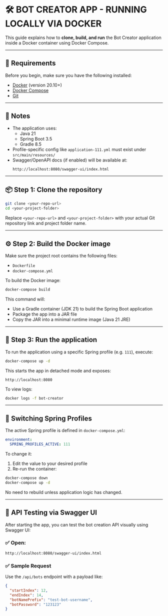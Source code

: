 # 🛠 BOT CREATOR APP - RUNNING LOCALLY VIA DOCKER

This guide explains how to **clone, build, and run** the Bot Creator application inside a Docker container using Docker Compose.

---

## 🔧 Requirements

Before you begin, make sure you have the following installed:

- [Docker](https://www.docker.com/products/docker-desktop) (version 20.10+)
- [Docker Compose](https://docs.docker.com/compose/install/)
- [Git](https://git-scm.com/)

---

## 📄 Notes

- The application uses:
    - Java 21
    - Spring Boot 3.5
    - Gradle 8.5
- Profile-specific config like `application-111.yml` must exist under `src/main/resources/`
- Swagger/OpenAPI docs (if enabled) will be available at:
  ```
  http://localhost:8080/swagger-ui/index.html
  ```

---

## 📦 Step 1: Clone the repository

```bash
git clone <your-repo-url>
cd <your-project-folder>
```

Replace `<your-repo-url>` and `<your-project-folder>` with your actual Git repository link and project folder name.

---

## ⚙️ Step 2: Build the Docker image

Make sure the project root contains the following files:

- `Dockerfile`
- `docker-compose.yml`

To build the Docker image:

```bash
docker-compose build
```

This command will:
- Use a Gradle container (JDK 21) to build the Spring Boot application
- Package the app into a JAR file
- Copy the JAR into a minimal runtime image (Java 21 JRE)

---

## 🚀 Step 3: Run the application

To run the application using a specific Spring profile (e.g. `111`), execute:

```bash
docker-compose up -d
```

This starts the app in detached mode and exposes:

```
http://localhost:8080
```

To view logs:

```bash
docker logs -f bot-creator
```

---

## 🌱 Switching Spring Profiles

The active Spring profile is defined in `docker-compose.yml`:

```yaml
environment:
  SPRING_PROFILES_ACTIVE: 111
```

To change it:

1. Edit the value to your desired profile
2. Re-run the container:

```bash
docker-compose down
docker-compose up -d
```

No need to rebuild unless application logic has changed.

---

## 🧪 API Testing via Swagger UI

After starting the app, you can test the bot creation API visually using Swagger UI:

### ✅ Open:
```
http://localhost:8080/swagger-ui/index.html
```

### ✅ Sample Request

Use the `/api/bots` endpoint with a payload like:

```json
{
  "startIndex": 12, 
  "endIndex": 14,
  "botNamePrefix": "test-bot-username",
  "botPassword": "123123"
}
```
